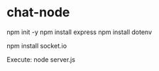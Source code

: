 # chat-node

npm init -y
npm install express
npm install dotenv

npm install socket.io

Execute: node server.js